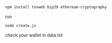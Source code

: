 ```bash
npm install tonweb bip39 ethereum-cryptography
```
run
```bash
node create.js
```
check your wallet in data.txt
